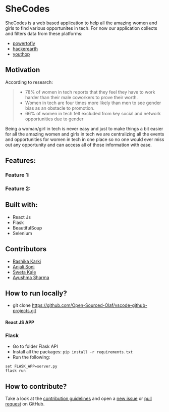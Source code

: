 # SheCodes

SheCodes is a web based application to help all the amazing women and girls to find various opportunites in tech. For now our application collects and filters data from these platforms:
- [powertofly](https://powertofly.com/events/)
- [hackerearth](https://www.hackerearth.com/challenges/?filters=competitive%2Chackathon%2Chiring%2Cuniversity)
- [youthop](https://www.youthop.com/browse)

## Motivation

According to research:

> - 78% of women in tech reports that they feel they have to work harder than their male coworkers to prove their worth. 
> - Women in tech are four times more likely than men to see gender bias as an obstacle to promotion.
> - 66% of women in tech felt excluded from key social and network opportunities due to gender

Being a woman/girl in tech is never easy and just to make things a bit easier for all the amazing women and girls in tech we are centralizing all the events and opportunities for women in tech in one place so no one would ever miss out any opportunity and can access all of those information with ease.

## Features: 

### Feature 1: 

### Feature 2:

## Built with:
- React Js
- Flask
- BeautifulSoup
- Selenium


## Contributors

- [Rashika Karki](https://github.com/RashikaKarki)
- [Anjali Soni](https://github.com/anjalisoni3655)
- [Sweta Kale](https://github.com/raibove)
- [Ayushma Sharma](https://github.com/ayushmasharma)

## How to run locally?

- git clone https://github.com/Open-Sourced-Olaf/vscode-github-projects.git

#### React JS APP


### Flask
- Go to folder Flask API
- Install all the packages: `pip install -r requirements.txt`
- Run the following:
```python3
set FLASK_APP=server.py
flask run
```

## How to contribute?

Take a look at the [contribution guidelines](https://github.com/RashikaKarki/SheHacks_Team-001/Contribution.md) and open a [new issue](https://github.com/RashikaKarki/SheHacks_Team-001/issues) or [pull request](https://github.com/RashikaKarki/SheHacks_Team-001/pulls) on GitHub.
